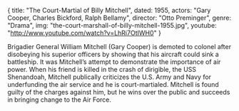 {
  title: "The Court-Martial of Billy Mitchell",
  dated:  1955,
  actors: "Gary Cooper, Charles Bickford, Ralph Bellamy",
  director: "Otto Preminger",
  genre: "Drama",
  img: "the-court-marshall-of-billy-mitchell-1955.jpg",
  youtube: "http://www.youtube.com/watch?v=LhRi7OtIWH0"
}

Brigadier General William Mitchell (Gary Cooper) is demoted to colonel after disobeying his superior officers by showing that his aircraft could sink a battleship. It was Mitchell’s attempt to demonstrate the importance of air power. When his friend is killed in the crash of dirigible, the USS Shenandoah, Mitchell publically criticizes the U.S. Army and Navy for underfunding the air service and he is court-martialed. Mitchell is found guilty of the charges against him, but he wins over the public and succeeds in bringing change to the Air Force.